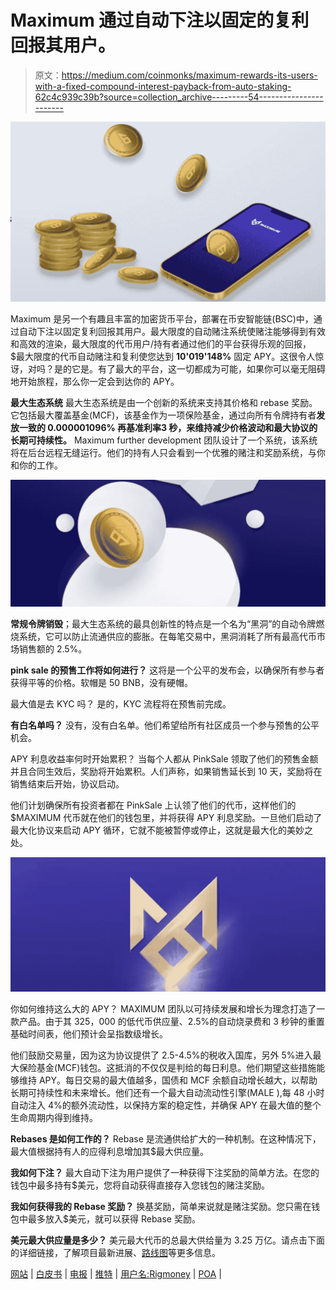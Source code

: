 # Maximum 通过自动下注以固定的复利回报其用户。

> 原文：<https://medium.com/coinmonks/maximum-rewards-its-users-with-a-fixed-compound-interest-payback-from-auto-staking-62c4c939c39b?source=collection_archive---------54----------------------->

![](img/8b70502b03894ee345cefc39f506c44c.png)

Maximum 是另一个有趣且丰富的加密货币平台，部署在币安智能链(BSC)中，通过自动下注以固定复利回报其用户。最大限度的自动赌注系统使赌注能够得到有效和高效的渲染，最大限度的代币用户/持有者通过他们的平台获得乐观的回报，$最大限度的代币自动赌注和复利使您达到 **10'019'148%** 固定 APY。这很令人惊讶，对吗？是的它是。有了最大的平台，这一切都成为可能，如果你可以毫无阻碍地开始旅程，那么你一定会到达你的 APY。

**最大生态系统**
最大生态系统是由一个创新的系统来支持其价格和 rebase 奖励。它包括最大覆盖基金(MCF)，该基金作为一项保险基金，通过向所有令牌持有者**发放一致的 0.000001096% **再基准利率**3 秒，来维持减少价格波动和最大协议的长期可持续性。** Maximum further development 团队设计了一个系统，该系统将在后台远程无缝运行。他们的持有人只会看到一个优雅的赌注和奖励系统，与你和你的工作。

![](img/d121480a044fa3fd0e7055bbee9947b0.png)

**常规令牌销毁**；最大生态系统的最具创新性的特点是一个名为“黑洞”的自动令牌燃烧系统，它可以防止流通供应的膨胀。在每笔交易中，黑洞消耗了所有最高代币市场销售额的 2.5%。

**pink sale 的预售工作将如何进行？** 这将是一个公平的发布会，以确保所有参与者获得平等的价格。软帽是 50 BNB，没有硬帽。

最大值是去 KYC 吗？
是的，KYC 流程将在预售前完成。

**有白名单吗？** 没有，没有白名单。他们希望给所有社区成员一个参与预售的公平机会。

APY 利息收益率何时开始累积？
当每个人都从 PinkSale 领取了他们的预售金额并且合同生效后，奖励将开始累积。人们声称，如果销售延长到 10 天，奖励将在销售结束后开始，协议启动。

他们计划确保所有投资者都在 PinkSale 上认领了他们的代币，这样他们的$MAXIMUM 代币就在他们的钱包里，并将获得 APY 利息奖励。一旦他们启动了最大化协议来启动 APY 循环，它就不能被暂停或停止，这就是最大化的美妙之处。

![](img/117a3f4bb5f2718be48ebbefdd51705c.png)

你如何维持这么大的 APY？
MAXIMUM 团队以可持续发展和增长为理念打造了一款产品。由于其 325，000 的低代币供应量、2.5%的自动烧录费和 3 秒钟的重置基础时间表，他们预计会呈指数级增长。

他们鼓励交易量，因为这为协议提供了 2.5-4.5%的税收入国库，另外 5%进入最大保险基金(MCF)钱包。这抵消的不仅仅是判给的每日利息。他们期望这些措施能够维持 APY。每日交易的最大值越多，国债和 MCF 余额自动增长越大，以帮助长期可持续性和未来增长。他们还有一个最大自动流动性引擎(MALE ),每 48 小时自动注入 4%的额外流动性，以保持方案的稳定性，并确保 APY 在最大值的整个生命周期内得到维持。

**Rebases 是如何工作的？** Rebase 是流通供给扩大的一种机制。在这种情况下，最大值根据持有人的应得利息增加其$最大供应量。

**我如何下注？** 最大自动下注为用户提供了一种获得下注奖励的简单方法。在您的钱包中最多持有$美元，您将自动获得直接存入您钱包的赌注奖励。

**我如何获得我的 Rebase 奖励？** 换基奖励，简单来说就是赌注奖励。您只需在钱包中最多放入$美元，就可以获得 Rebase 奖励。

**美元最大供应量是多少？** 美元最大代币的总最大供给量为 3.25 万亿。请点击下面的详细链接，了解项目最新进展、[路线图](https://maximumdao.finance/#roadmap)等更多信息。

[网站](http://maximumdao.finance/) | [白皮书](https://docs.maximumdao.finance/) | [电报](https://t.me/maximum_token) | [推特](https://twitter.com/maximum_token) | [用户名:Rigmoney](https://bitcointalk.org/index.php?action=profile;u=3380226) | [POA](https://bitcointalk.org/index.php?topic=5396636.msg60077005#msg60077005) |